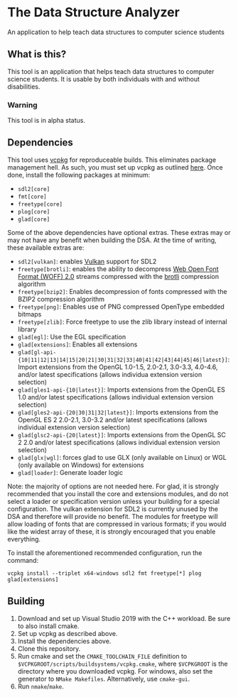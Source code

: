# The Data Structure Analyzer
An application to help teach data structures to computer science students

## What is this?

This tool is an application that helps teach data structures to computer science students. It is usable by both individuals with and without disabilities.

### Warning

This tool is in alpha status.

## Dependencies

This tool uses [vcpkg](https://github.com/microsoft/vcpkg) for reproduceable builds. This eliminates package management hell. As such, you must set up vcpkg as outlined [here](https://docs.microsoft.com/en-us/cpp/build/install-vcpkg). Once done, install the following packages at minimum:

* `sdl2[core]`
* `fmt[core]`
* `freetype[core]`
* `plog[core]`
* `glad[core]`

Some of the above dependencies have optional extras. These extras may or may not have any benefit when building the DSA. At the time of writing, these available extras are:

* `sdl2[vulkan]`: enables [Vulkan](https://www.khronos.org/vulkan) support for SDL2
* `freetype[brotli]`: enables the ability to decompress [Web Open Font Format (WOFF) 2.0](https://www.w3.org/TR/WOFF2) streams compressed with the [brotli](https://github.com/google/brotli) compression algorithm
* `freetype[bzip2]`: Enables decompression of fonts compressed with the BZIP2 compression algorithm
* `freetype[png]`: Enables use of PNG compressed OpenType embedded bitmaps
* `freetype[zlib]`: Force freetype to use the zlib library instead of internal library
* `glad[egl]`: Use the EGL specification
* `glad[extensions]`: Enables all extensions
* `glad[gl-api-{10|11|12|13|14|15|20|21|30|31|32|33|40|41|42|43|44|45|46|latest}]`: Import extensions from the OpenGL 1.0-1.5, 2.0-2.1, 3.0-3.3, 4.0-4.6, and/or latest specifications (allows individua extension version selection)
* `glad[gles1-api-{10|latest}]`: Imports extensions from the OpenGL ES 1.0 and/or latest specifications (allows individual extension version selection)
* `glad[gles2-api-{20|30|31|32|latest}]`: Imports extensions from the OpenGL ES 2 2.0-2.1, 3.0-3.2  and/or latest specifications (allows individual extension version selection)
* `glad[glsc2-api-{20|latest}]`: Imports extensions from the OpenGL SC 2 2.0 and/or latest specifications (allows individual extension version selection)
* `glad[glx|wgl]`: forces glad to use GLX (only available on Linux) or WGL (only available on Windows) for extensions
* `glad[loader]`: Generate loader logic

Note: the majority of options are not needed here. For glad, it is strongly recommended that you install the core and extensions modules, and do not select a loader or specification version unless your building for a special configuration. The vulkan extension for SDL2 is currently unused by the DSA and therefore will provide no benefit. The modules for freetype will allow loading of fonts that are compressed in various formats; if you would like the widest array of these, it is strongly encouraged that you enable everything.

To install the aforementioned recommended configuration, run the command:

```none
vcpkg install --triplet x64-windows sdl2 fmt freetype[*] plog glad[extensions]
```

## Building

1. Download and set up Visual Studio 2019 with the C++ workload. Be sure to also install cmake.
2. Set up vcpkg as described above.
3. Install the dependencies above.
4. Clone this repository.
5. Run cmake and set the `CMAKE_TOOLCHAIN_FILE` definition to `$VCPKGROOT/scripts/buildsystems/vcpkg.cmake`, where `$VCPKGROOT` is the directory where you downloaded vcpkg. For windows, also set the generator to `NMake Makefiles`. Alternatively, use `cmake-gui`.
6. Run `nmake`/`make`.
